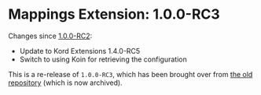 # Mappings Extension: 1.0.0-RC3

Changes since [1.0.0-RC2](https://github.com/Kotlin-Discord/kordex-modules/releases/tag/ext-mappings-1.0.0-RC2):

* Update to Kord Extensions 1.4.0-RC5
* Switch to using Koin for retrieving the configuration

This is a re-release of `1.0.0-RC3`, which has been brought over from [the old repository](https://github.com/Kotlin-Discord/kordex-modules) (which is now archived).
